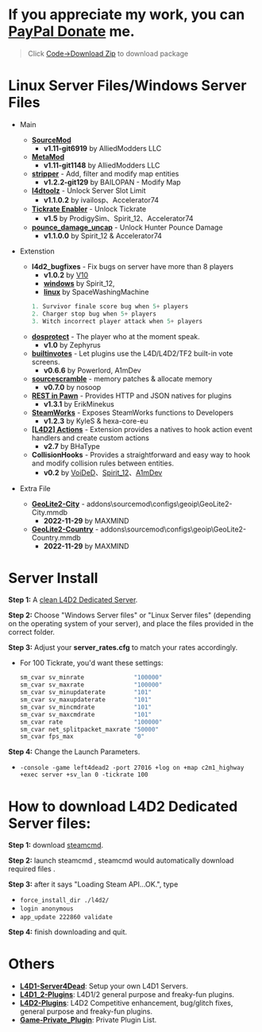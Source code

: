# If you appreciate my work, you can [PayPal Donate](https://paypal.me/Harry0215?locale.x=zh_TW) me.
> Click [Code->Download Zip](https://github.com/fbef0102/L4D2-Server4Dead/archive/refs/heads/main.zip) to download package
# Linux Server Files/Windows Server Files
* Main
	* **[SourceMod](https://www.sourcemod.net/downloads.php?branch=1.11-dev)**
		* **v1.11-git6919** by AlliedModders LLC
	* **[MetaMod](https://www.sourcemm.net/downloads.php?branch=1.11-dev)**
		* **v1.11-git1148** by AlliedModders LLC
	* **[stripper](https://www.bailopan.net/stripper/snapshots/1.2/)** - Add, filter and modify map entities
		* **v1.2.2-git129** by BAILOPAN - Modify Map
	* **[l4dtoolz](https://github.com/Accelerator74/l4dtoolz/releases)** - Unlock Server Slot Limit
		* **v1.1.0.2** by ivailosp、Accelerator74
	* **[Tickrate Enabler](https://github.com/accelerator74/Tickrate-Enabler/releases)** - Unlock Tickrate
		* **v1.5** by ProdigySim、Spirit_12、Accelerator74
	* **[pounce_damage_uncap](https://github.com/accelerator74/Pounce-Damage-Uncap/actions)** - Unlock Hunter Pounce Damage
		* **v1.1.0.0** by Spirit_12 & Accelerator74

* Extenstion
	* **l4d2_bugfixes** - Fix bugs on server have more than 8 players
		* **v1.0.2** by [V10](https://forums.alliedmods.net/showthread.php?t=121945)
		* **[windows](https://forums.alliedmods.net/showpost.php?p=2721138&postcount=295)** by Spirit_12, 
		* **[linux](https://forums.alliedmods.net/showpost.php?p=2752412&postcount=301)** by SpaceWashingMachine
		```php
		1. Survivor finale score bug when 5+ players
		2. Charger stop bug when 5+ players
		3. Witch incorrect player attack when 5+ players
		```
	* **[dosprotect](https://forums.alliedmods.net/showthread.php?t=196990)** - The player who at the moment speak.
		* **v1.0** by Zephyrus
	* **[builtinvotes](https://github.com/L4D-Community/builtinvotes/actions)** - Let plugins use the L4D/L4D2/TF2 built-in vote screens.
		* **v0.6.6** by Powerlord, A1mDev
	* **[sourcescramble](https://github.com/nosoop/SMExt-SourceScramble/releases)** - memory patches & allocate memory
		* **v0.7.0** by nosoop
	* **[REST in Pawn](https://github.com/ErikMinekus/sm-ripext/releases)** - Provides HTTP and JSON natives for plugins
		* **v1.3.1** by ErikMinekus
	* **[SteamWorks](https://github.com/hexa-core-eu/SteamWorks/releases)** - Exposes SteamWorks functions to Developers
		* **v1.2.3** by KyleS & hexa-core-eu
	* **[[L4D2] Actions](https://forums.alliedmods.net/showthread.php?p=2771953)** - Extension provides a natives to hook action event handlers and create custom actions
		* **v2.7** by BHaType
	* **CollisionHooks** - Provides a straightforward and easy way to hook and modify collision rules between entities.
		* **v0.2** by [VoiDeD](https://forums.alliedmods.net/showthread.php?t=197815)、[Spirit_12](https://github.com/Satanic-Spirit/Collisionhook)、[A1mDev](https://github.com/L4D-Community/Collisionhook/tree/fix-windows)

* Extra File
	* **[GeoLite2-City](https://www.maxmind.com/en/home)** - addons\sourcemod\configs\geoip\GeoLite2-City.mmdb
		* **2022-11-29** by MAXMIND
	* **[GeoLite2-Country](https://www.maxmind.com/en/home)** - addons\sourcemod\configs\geoip\GeoLite2-Country.mmdb
		* **2022-11-29** by MAXMIND

# Server Install
**Step 1:** A [clean L4D2 Dedicated Server](https://github.com/fbef0102/L4D2-Server4Dead/blob/master/README.md#how-to-download-l4d2-dedicated-server-files).

**Step 2:** Choose "Windows Server files" or "Linux Server files" (depending on the operating system of your server), and place the files provided in the correct folder.

**Step 3:** Adjust your **server_rates.cfg** to match your rates accordingly.  
* For 100 Tickrate, you'd want these settings:
	```php
	sm_cvar sv_minrate 				"100000"
	sm_cvar sv_maxrate 				"100000"
	sm_cvar sv_minupdaterate 		"101"
	sm_cvar sv_maxupdaterate 		"101"
	sm_cvar sv_mincmdrate 			"101"
	sm_cvar sv_maxcmdrate 			"101"
	sm_cvar rate					"100000"
	sm_cvar net_splitpacket_maxrate "50000"
	sm_cvar fps_max    				"0"
	```

**Step 4:** Change the Launch Parameters.
* ```-console -game left4dead2 -port 27016 +log on +map c2m1_highway +exec server +sv_lan 0 -tickrate 100```

# How to download L4D2 Dedicated Server files:
**Step 1:** download [steamcmd](https://developer.valvesoftware.com/wiki/SteamCMD).

**Step 2:** launch steamcmd , steamcmd would automatically download required files .

**Step 3:** after it says "Loading Steam API...OK.", type
* ```force_install_dir ./l4d2/```
* ```login anonymous```
* ```app_update 222860 validate```

**Step 4:** finish downloading and quit.

# Others
* <b>[L4D1-Server4Dead](https://github.com/fbef0102/L4D1-Server4Dead)</b>: Setup your own L4D1 Servers.
* <b>[L4D1_2-Plugins](https://github.com/fbef0102/L4D1_2-Plugins)</b>: L4D1/2 general purpose and freaky-fun plugins.
* <b>[L4D2-Plugins](https://github.com/fbef0102/L4D2-Plugins)</b>: L4D2 Competitive enhancement, bug/glitch fixes, general purpose and freaky-fun plugins.
* <b>[Game-Private_Plugin](https://github.com/fbef0102/Game-Private_Plugin)</b>: Private Plugin List.
